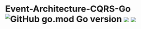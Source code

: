 # Event-Architecture-CQRS-Go ![GitHub go.mod Go version](https://img.shields.io/github/go-mod/go-version/ChrisCodeX/CRUD-MongoDBAtlas-Go) ![](https://img.shields.io/badge/Docker-blue?style=flat&logo=docker&logoColor=white) ![](https://img.shields.io/badge/PostgreSQL-316192?style=flat&logo=postgresql&logoColor=white) 